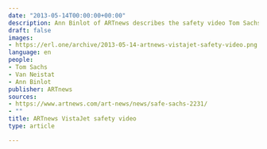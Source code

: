 ```yaml
---
date: "2013-05-14T00:00:00+00:00"
description: Ann Binlot of ARTnews describes the safety video Tom Sachs and Van Neistat made for VistaJet.
draft: false
images:
- https://erl.one/archive/2013-05-14-artnews-vistajet-safety-video.png
language: en
people:
- Tom Sachs
- Van Neistat
- Ann Binlot
publisher: ARTnews
sources:
- https://www.artnews.com/art-news/news/safe-sachs-2231/
- ""
title: ARTnews VistaJet safety video
type: article

---
```

